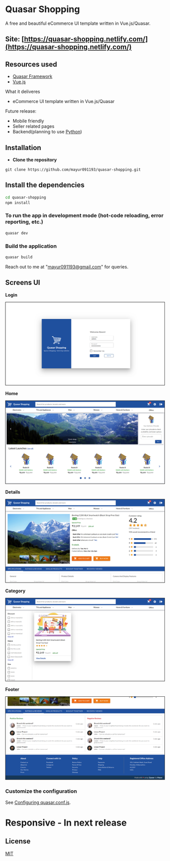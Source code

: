 # Quasar Shopping

A free and beautiful eCommerce UI template written in Vue.js/Quasar.

## Site: [https://quasar-shopping.netlify.com/](https://quasar-shopping.netlify.com/)

## Resources used
* [Quasar Framework](https://quasar.dev/)
* [Vue.js](https://vuejs.org/)

What it deliveres
* eCommerce UI template written in Vue.js/Quasar

Future release:
* Mobile friendly
* Seller related pages
* Backend(planning to use [Python](https://www.python.org/))


## Installation

* **Clone the repository**

```
git clone https://github.com/mayur091193/quasar-shopping.git
```

## Install the dependencies
```bash
cd quasar-shopping
npm install
```

### To run the app in development mode (hot-code reloading, error reporting, etc.)
```bash
quasar dev
```


### Build the application
```bash
quasar build
```

Reach out to me at "mayur091193@gmail.com" for queries.

## Screens UI
**Login**
<p float="left">
        <kbd>
<img src="src/assets/login.png" border="1" alt="Login"
        title="Login"  />
                </kbd>
</p>

**Home**
<p float="left">
	<kbd>
<img src="src/assets/home.png" border="1" alt="Home"
	title="Home"  />
		</kbd>
</p>

**Details**
<p float="left">
	<kbd>
<img src="src/assets/details.png" border="1" alt="Details"
	title="Details"  />	
	</kbd>
</p>

**Category**
<p float="left">
	<kbd>
<img src="src/assets/category.png" border="1" alt="Category"
	title="Category"  />
	</kbd>
</p>

**Footer**
<p float="left">
	<kbd>
<img src="src/assets/footer.png" border="1" alt="Footer"
	title="Footer"  />
	</kbd>
</p>

### Customize the configuration
See [Configuring quasar.conf.js](https://quasar.dev/quasar-cli/quasar-conf-js).

# Responsive - In next release

## License

[MIT](http://opensource.org/licenses/MIT)
